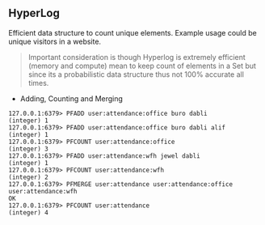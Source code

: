 
## HyperLog

Efficient data structure to count unique elements. Example usage could be unique visitors in a website.

> Important consideration is though Hyperlog is extremely efficient (memory and compute) mean to keep count of elements in a Set but since its a probabilistic data structure thus not 100% accurate all times.

- Adding, Counting and Merging 

```commandline
127.0.0.1:6379> PFADD user:attendance:office buro dabli
(integer) 1
127.0.0.1:6379> PFADD user:attendance:office buro dabli alif
(integer) 1
127.0.0.1:6379> PFCOUNT user:attendance:office
(integer) 3
127.0.0.1:6379> PFADD user:attendance:wfh jewel dabli
(integer) 1
127.0.0.1:6379> PFCOUNT user:attendance:wfh
(integer) 2
127.0.0.1:6379> PFMERGE user:attendance user:attendance:office user:attendance:wfh
OK
127.0.0.1:6379> PFCOUNT user:attendance
(integer) 4
```


